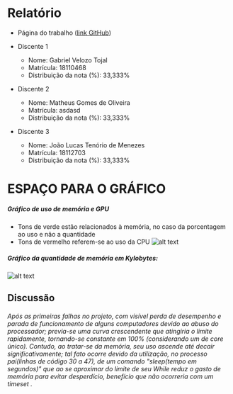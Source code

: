 
# Relatório
* Página do trabalho ([link GitHub](TODO))
* Discente 1
   * Nome: Gabriel Velozo Tojal
   * Matrícula: 18110468
   * Distribuição da nota (%): 33,333%

* Discente 2
   * Nome: Matheus Gomes de Oliveira
   * Matrícula: asdasd
   * Distribuição da nota (%): 33,333%

* Discente 3
    * Nome:  João Lucas Tenório de Menezes
    * Matrícula: 18112703
    * Distribuição da nota (%): 33,333%

# ESPAÇO PARA O GRÁFICO 
##### Gráfico de uso de memória e GPU
* Tons de verde estão relacionados à memória, no caso da porcentagem ao uso e não a quantidade
* Tons de vermelho referem-se ao uso da CPU 
![alt text](https://cdn.discordapp.com/attachments/483406101987983371/497595979155898380/unknown.png "Logo Title Text 1")

##### Gráfico da quantidade de memória em Kylobytes: 
![alt text][logo]

[logo]: https://cdn.discordapp.com/attachments/483406101987983371/497597363553173533/dasd.png "Logo Title Text 2"


## Discussão
######   Após as primeiras falhas no projeto, com visível perda de desempenho e parada de funcionamento de alguns computadores devido ao abuso do processador; previa-se uma curva crescendente que atingiria o limite rapidamente, tornando-se constante em 100% (considerando um de core único). Contudo, ao tratar-se da memória, seu uso ascende até decair significativamente; tal fato ocorre devido da utilização, no processo pai(linhas de código 30 a 47), de um comando "sleep(tempo em segundos)" que ao se aproximar do limite de seu While reduz o gasto de memória para evitar desperdício, benefício que não ocorreria com um timeset . 
